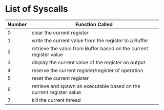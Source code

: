 # List of Syscalls

| Number     | Function Called                                                      |
| ---------- | -------------------------------------------------------------------- |
| 0          | clear the current register                                           |
| 1          | write the current value from the register to a Buffer                |
| 2          | retrieve the value from Buffer based on the current register value   |
| 3          | display the current value of the register on output                  |
| 4          | reserve the current register/register of operation                   |
| 5          | reset the current register                                           |
| 6          | retrieve and spawn an executable based on the current register value |
| 7          | kill the current thread                                              |